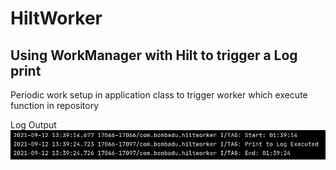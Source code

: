 # HiltWorker
## Using WorkManager with Hilt to trigger a Log print

Periodic work setup in application class to trigger worker which execute function in repository

Log Output
![Image](https://github.com/maydev99/HiltWorker/blob/master/Log.jpeg)
